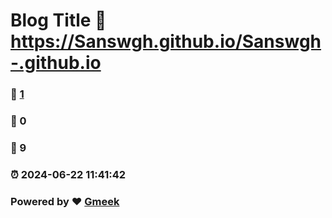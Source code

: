 # Blog Title :link: https://Sanswgh.github.io/Sanswgh-.github.io 
### :page_facing_up: [1](https://Sanswgh.github.io/Sanswgh-.github.io/tag.html) 
### :speech_balloon: 0 
### :hibiscus: 9 
### :alarm_clock: 2024-06-22 11:41:42 
### Powered by :heart: [Gmeek](https://github.com/Meekdai/Gmeek)
